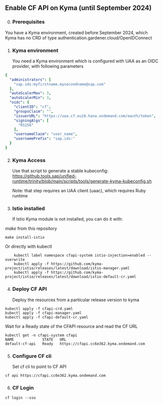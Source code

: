 ## Enable CF API on Kyma (until September 2024)

0. ### Prerequisites ###
You have a Kyma environment, created before September 2024, which Kyma has no CRD of type
authentication.gardener.cloud/OpenIDConnect

1. ### Kyma environment ###

    You need a Kyma environment which is configured with UAA as an OIDC provider, with following parameters
``` yaml
{
  "administrators": [
    "sap.ids:myfirstname.mysecondname@sap.com"
  ],
  "autoScalerMax": 3,
  "autoScalerMin": 3,
  "oidc": {
    "clientID": "cf",
    "groupsClaim": "",
    "issuerURL": "https://uaa.cf.eu10.hana.ondemand.com/oauth/token",
    "signingAlgs": [
      "RS256"
    ],
    "usernameClaim": "user_name",
    "usernamePrefix": "sap.ids:"
  }
}
```

2. ### Kyma Access ###

    Use that script to generate a stable kubeconfig: <br>
    https://github.tools.sap/unified-runtime/trinity/blob/main/scripts/tools/generate-kyma-kubeconfig.sh
    
    Note: that step requires an UAA client (uaac), which requires Ruby runtime


3. ### Istio installed ###

    If Istio Kyma module is not installed, you can do it with:

*make* from this repository
```
make install-istio
```
Or directly with kubectl
```
	kubectl label namespace cfapi-system istio-injection=enabled --overwrite
	kubectl apply -f https://github.com/kyma-project/istio/releases/latest/download/istio-manager.yaml
	kubectl apply -f https://github.com/kyma-project/istio/releases/latest/download/istio-default-cr.yaml
```

4. ### Deploy CF API ###

    Deploy the resources from a particular release version to kyma
```
kubectl apply -f cfapi-crd.yaml
kubectl apply -f cfapi-manager.yaml
kubectl apply -f cfapi-default-cr.yaml
```

  Wait for a Ready state of the CFAPI resource and read the CF URL 
```
kubectl get -n cfapi-system cfapi
NAME             STATE   URL
default-cf-api   Ready   https://cfapi.cc6e362.kyma.ondemand.com
```

5.  ### Configure CF cli ###

    Set cf cli to point to CF API 
```
cf api https://cfapi.cc6e362.kyma.ondemand.com 
```

6. ### CF Login ###
 
```
cf login --sso
```
